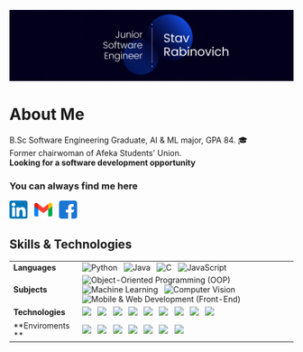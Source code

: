 ![StavRabinovich](https://github.com/StavRabinovich/StavRabinovich/blob/main/StavRabinovich.gif)

# About Me
B.Sc Software Engineering Graduate, AI & ML major, GPA 84. :mortar_board:\
Former chairwoman of Afeka Students' Union. \
**Looking for a software development opportunity**

### You can always find me here 
[![LinkedIn](https://github.com/StavRabinovich/StavRabinovich/blob/main/icons/linkedin32.png)](https://www.linkedin.com/in/stav-rabinovich/) &nbsp;
[![Email](https://github.com/StavRabinovich/StavRabinovich/blob/main/icons/gmail32.png)](mailto:stavrab@gmail.com) &nbsp;
[![Facebook](https://github.com/StavRabinovich/StavRabinovich/blob/main/icons/facebook32.png)](https://www.facebook.com/stav.rabinovich/)


## Skills & Technologies
| | |
|---|---|
| **Languages**	|   ![Python](https://img.shields.io/badge/-Python-000?&logo=Python) &nbsp; ![Java](https://img.shields.io/badge/-Java-000?&logo=Java&logoColor=007396) &nbsp; ![C](https://img.shields.io/badge/-C-000?&logo=C) &nbsp; ![JavaScript](https://img.shields.io/badge/-JavaScript-000?&logo=JavaScript)|
| **Subjects**	| ![Object-Oriented Programming (OOP)](https://img.shields.io/badge/-Object--Oriented%20Programming%20-blue) &nbsp; ![Machine Learning](https://img.shields.io/badge/-Machine%20Learning-blue) &nbsp; ![Computer Vision](https://img.shields.io/badge/-Computer%20Vision-blue) &nbsp; ![Mobile & Web Development (Front-End)](https://img.shields.io/badge/Mobile%20%26%20Web%20Development%20(Front--End)-blue) 
| **Technologies**	| ![](https://img.shields.io/badge/-PyTorch-black?logo=Pytorch&style=flat-square) &nbsp; ![](https://img.shields.io/badge/-Tensorflow-black?logo=TensorFlow&style=flat-square)  &nbsp; ![](https://img.shields.io/badge/-React-black?logo=React&style=flat-square)  &nbsp; ![](https://img.shields.io/badge/-Tkinter-black?logo=Python&style=flat-square)  &nbsp; ![](https://img.shields.io/badge/-SQLite3-black?logo=SQLite&style=flat-square)  &nbsp; ![](https://img.shields.io/badge/-Pandas-black?logo=pandas&style=flat-square)  &nbsp; ![](https://img.shields.io/badge/-NumPy-black?logo=Numpy&style=flat-square)  &nbsp; ![](https://img.shields.io/badge/-Node.js-black?logo=node.js&style=flat-square) &nbsp; ![](https://img.shields.io/badge/-OpenCV-black?logo=opencv&style=flat-square)|
| **Enviroments **	| ![](https://img.shields.io/badge/-Collab-black?logo=googlecolab&style=flat-square)  &nbsp; ![](https://img.shields.io/badge/-VS%20Code-black?logo=visualstudio&style=flat-square)  &nbsp; ![](https://img.shields.io/badge/-Eclipse%20IDE-black?logo=eclipse&style=flat-square) &nbsp; ![](https://img.shields.io/badge/-PyCharm-black?logo=pycharm&style=flat-square)  &nbsp; ![](https://img.shields.io/badge/-Jupyter%20Notebook-black?logo=jupyter&style=flat-square) &nbsp; ![](https://img.shields.io/badge/-GitHub-black?logo=github&style=flat-square) &nbsp; ![](https://img.shields.io/badge/-VMWare-black?logo=vmware&style=flat-square) |

